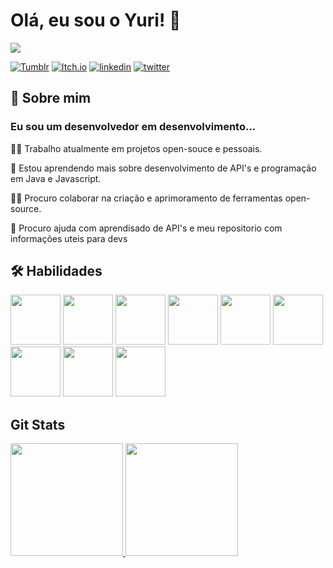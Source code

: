 
# Olá, eu sou o Yuri! 👋
<img src="https://images.weserv.nl/?url=https://github.com/user-attachments/assets/8ea95789-b6c3-42bb-8b11-5b9fe611a5b9?size=60?v=4&h=300&w=300&fit=cover&mask=circle&maxage=7d"/>

[![Tumblr](https://img.shields.io/badge/Tumblr-2A445F?style=for-the-badge&logo=Tumblr&logoColor=white)](https://www.tumblr.com/yuriquestcode)
[![Itch.io](https://img.shields.io/badge/Itch.io-FF254B?style=for-the-badge&logo=Itch.io&logoColor=white)](https://www.tumblr.com/yuriquestzero)
[![linkedin](https://img.shields.io/badge/linkedin-0A66C2?style=for-the-badge&logo=linkedin&logoColor=white)](https://www.linkedin.com/in/yuriquest/)
[![twitter](https://img.shields.io/badge/X.com-000?style=for-the-badge&logo=X&logoColor=white)](https://x.com/YuriQuest_) 


## 🚀 Sobre mim
### Eu sou um desenvolvedor em desenvolvimento...

👩‍💻 Trabalho atualmente em projetos open-souce e pessoais.

🧠 Estou aprendendo mais sobre desenvolvimento de API's e programação em Java e Javascript.

👯‍♀️ Procuro colaborar na criação e aprimoramento de ferramentas open-source.

🤔 Procuro ajuda com aprendisado de API's e meu repositorio com informações uteis para devs

## 🛠 Habilidades


<img src="https://cdn.jsdelivr.net/gh/devicons/devicon@latest/icons/linux/linux-original.svg" height=80/> <img src="https://cdn.jsdelivr.net/gh/devicons/devicon@latest/icons/java/java-original-wordmark.svg" height=80/> <img src="https://cdn.jsdelivr.net/gh/devicons/devicon@latest/icons/javascript/javascript-original.svg" height=80 /> <img src="https://cdn.jsdelivr.net/gh/devicons/devicon@latest/icons/html5/html5-original-wordmark.svg" height=80 /> <img src="https://cdn.jsdelivr.net/gh/devicons/devicon@latest/icons/css3/css3-original-wordmark.svg" height=80/> <img src="https://cdn.jsdelivr.net/gh/devicons/devicon@latest/icons/spring/spring-original-wordmark.svg" height=80/> <img src="https://cdn.jsdelivr.net/gh/devicons/devicon@latest/icons/azuresqldatabase/azuresqldatabase-original.svg" height=80/> <img src="https://cdn.jsdelivr.net/gh/devicons/devicon@latest/icons/python/python-original-wordmark.svg" height=80/> <img src="https://cdn.jsdelivr.net/gh/devicons/devicon@latest/icons/tailwindcss/tailwindcss-original.svg" height=80/>
          
## Git Stats
<p>
			<a href="https://github.com/YuriQuest">
			<img height="180em" src="https://github-readme-stats.vercel.app/api?username=YuriQuest&show_icons=true&theme=tokyonight&include_all_commits=true&count_private=true"/>
			<img height="180em" src="https://github-readme-stats.vercel.app/api/top-langs/?username=YuriQuest&layout=compact&langs_count=6&theme=tokyonight"/>
</p>


